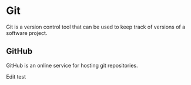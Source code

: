 # Git

Git is a version control tool that can be used to keep track of versions of a software project.

## GitHub

GitHub is an online service for hosting git repositories.

Edit test